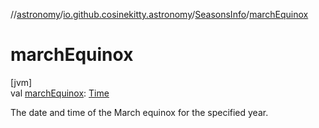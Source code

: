 //[astronomy](../../../index.md)/[io.github.cosinekitty.astronomy](../index.md)/[SeasonsInfo](index.md)/[marchEquinox](march-equinox.md)

# marchEquinox

[jvm]\
val [marchEquinox](march-equinox.md): [Time](../-time/index.md)

The date and time of the March equinox for the specified year.
